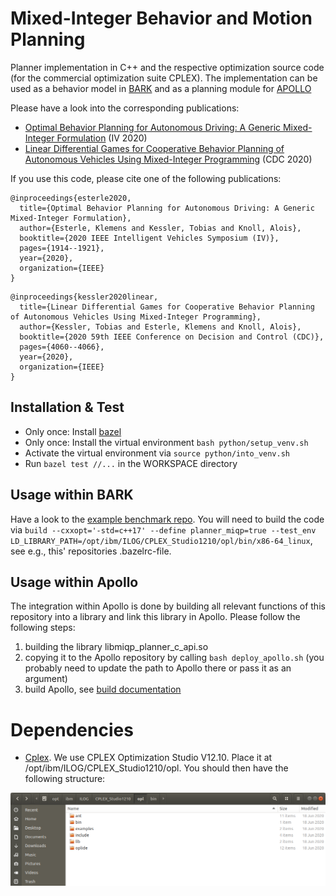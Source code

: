 # Mixed-Integer Behavior and Motion Planning
Planner implementation in C++ and the respective optimization source code (for the commercial optimization suite CPLEX). The implementation can be used as a behavior model in [BARK](https://github.com/bark-simulator/bark) and as a planning module for [APOLLO](https://github.com/fortiss/apollo/)

Please have a look into the corresponding publications:
* [Optimal Behavior Planning for Autonomous Driving: A Generic Mixed-Integer Formulation](https://ieeexplore.ieee.org/document/9304743) (IV 2020)
* [Linear Differential Games for Cooperative Behavior Planning of Autonomous Vehicles Using Mixed-Integer Programming](https://ieeexplore.ieee.org/document/9304495) (CDC 2020)

If you use this code, please cite one of the following publications:

```
@inproceedings{esterle2020,
  title={Optimal Behavior Planning for Autonomous Driving: A Generic Mixed-Integer Formulation},
  author={Esterle, Klemens and Kessler, Tobias and Knoll, Alois},
  booktitle={2020 IEEE Intelligent Vehicles Symposium (IV)},
  pages={1914--1921},
  year={2020},
  organization={IEEE}
}
```

```
@inproceedings{kessler2020linear,
  title={Linear Differential Games for Cooperative Behavior Planning of Autonomous Vehicles Using Mixed-Integer Programming},
  author={Kessler, Tobias and Esterle, Klemens and Knoll, Alois},
  booktitle={2020 59th IEEE Conference on Decision and Control (CDC)},
  pages={4060--4066},
  year={2020},
  organization={IEEE}
}
```

## Installation & Test
- Only once: Install [bazel](https://docs.bazel.build/versions/master/install.html)
- Only once: Install the virtual environment `bash python/setup_venv.sh`
- Activate the virtual environment via `source python/into_venv.sh`
- Run `bazel test //...` in the WORKSPACE directory

## Usage within BARK
Have a look to the [example benchmark repo](https://github.com/bark-simulator/example_benchmark). You will need to build the code via `build --cxxopt='-std=c++17' --define planner_miqp=true --test_env LD_LIBRARY_PATH=/opt/ibm/ILOG/CPLEX_Studio1210/opl/bin/x86-64_linux`, see e.g., this' repositories .bazelrc-file.

## Usage within Apollo
The integration within Apollo is done by building all relevant functions of this repository into a library and link this library in Apollo. Please follow the following steps:
1) building the library libmiqp_planner_c_api.so
2) copying it to the Apollo repository by calling `bash deploy_apollo.sh` (you probably need to update the path to Apollo there or pass it as an argument)
3) build Apollo, see [build documentation](https://github.com/fortiss/apollo/blob/dev_fortiss/docs/fortiss/build.md)

# Dependencies
- [Cplex](https://www.ibm.com/support/pages/downloading-ibm-ilog-cplex-optimization-studio-v12100). We use CPLEX Optimization Studio V12.10. Place it at /opt/ibm/ILOG/CPLEX_Studio1210/opl. You should then have the following structure:

![Folder Stucture CPLEX](images/folder_structure_cplex.png)